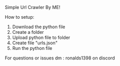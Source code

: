 Simple Url Crawler By ME!

How to setup:

1. Download the python file
2. Create a folder
3. Upload python file to folder
4. Create file "urls.json"
5. Run the python file


For questions or issues dm : ronalds1398 on discord


